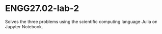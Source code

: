 # ENGG27.02-lab-2
Solves the three problems using the scientific computing language Julia on Jupyter Notebook.
